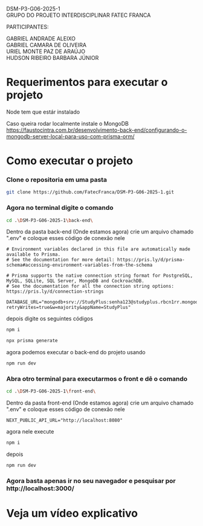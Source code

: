 DSM-P3-G06-2025-1 <br>
GRUPO DO PROJETO INTERDISCIPLINAR FATEC FRANCA <br>

PARTICIPANTES:

GABRIEL ANDRADE ALEIXO <br>
GABRIEL CAMARA DE OLIVEIRA <br>
URIEL MONTE PAZ DE ARAÚJO <br>
HUDSON RIBEIRO BARBARA JÚNIOR <br>

# Requerimentos para executar o projeto

Node tem que estár instalado

Caso queira rodar localmente instale o MongoDB
https://faustocintra.com.br/desenvolvimento-back-end/configurando-o-mongodb-server-local-para-uso-com-prisma-orm/

# Como executar o projeto

### Clone o repositoria em uma pasta
```bash
git clone https://github.com/FatecFranca/DSM-P3-G06-2025-1.git
```

### Agora no terminal digite o comando
```bash
cd .\DSM-P3-G06-2025-1\back-end\
```

Dentro da pasta back-end (Onde estamos agora) crie um arquivo chamado ".env" e coloque esses código de conexão nele
```env
# Environment variables declared in this file are automatically made available to Prisma.
# See the documentation for more detail: https://pris.ly/d/prisma-schema#accessing-environment-variables-from-the-schema

# Prisma supports the native connection string format for PostgreSQL, MySQL, SQLite, SQL Server, MongoDB and CockroachDB.
# See the documentation for all the connection string options: https://pris.ly/d/connection-strings

DATABASE_URL="mongodb+srv://StudyPlus:senha123@studyplus.rbcn1rr.mongodb.net/StudyPlus?retryWrites=true&w=majority&appName=StudyPlus"
```

depois digite os seguintes códigos
```bash
npm i
```
```bash
npx prisma generate
```

agora podemos executar o back-end do projeto usando
```bash
npm run dev
```

### Abra otro terminal para executarmos o front e dê o comando
```bash
cd .\DSM-P3-G06-2025-1\front-end\
```

Dentro da pasta front-end (Onde estamos agora) crie um arquivo chamado ".env" e coloque esses código de conexão nele
```env
NEXT_PUBLIC_API_URL="http://localhost:8080"
```

agora nele execute
```bash
npm i
```

depois
```bash
npm run dev
```

### Agora basta apenas ir no seu navegador e pesquisar por http://localhost:3000/

# Veja um vídeo explicativo
